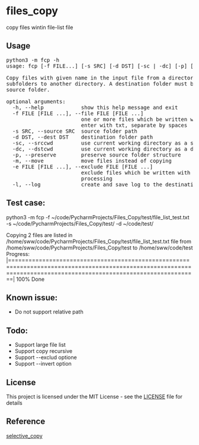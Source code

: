 # files_copy
copy files wintin file-list file

## Usage

<pre>
python3 -m fcp -h
usage: fcp [-f FILE...] [-s SRC] [-d DST] [-sc | -dc] [-p] [-m] [-e FILE...]] [-l] [-h]

Copy files with given name in the input file from a directory and its
subfolders to another directory. A destination folder must be outside of a
source folder.

optional arguments:
  -h, --help            show this help message and exit
  -f FILE [FILE ...], --file FILE [FILE ...]
                        one or more files which be written with file list,
                        enter with txt, separate by spaces
  -s SRC, --source SRC  source folder path
  -d DST, --dest DST    destination folder path
  -sc, --srccwd         use current working directory as a source
  -dc, --dstcwd         use current working directory as a destination
  -p, --preserve        preserve source folder structure
  -m, --move            move files instead of copying
  -e FILE [FILE ...], --exclude FILE [FILE ...]
                        exclude files which be written with file list from
                        processing
  -l, --log             create and save log to the destination folder
</pre>

## Test case:  

python3 -m fcp -f ~/code/PycharmProjects/Files_Copy/test/file_list_test.txt -s ~/code/PycharmProjects/Files_Copy/test/ -d ~/code/test/

Copying 2 files are listed in /home/sww/code/PycharmProjects/Files_Copy/test/file_list_test.txt file from /home/sww/code/PycharmProjects/Files_Copy/test to /home/sww/code/test
Progress: |===================================================================================================================================================================| 100% Done


## Known issue:
- Do not support relative path

## Todo:
- Support large file list
- Support copy recursive
- Support --exclud optione
- Support --invert option

## License
This project is licensed under the MIT License - see the [LICENSE](LICENSE) file for details

## Reference

[selective_copy](https://github.com/pltnk/selective_copy)

